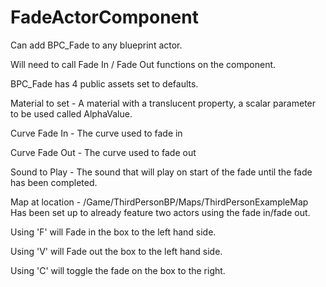 # FadeActorComponent

Can add BPC_Fade to any blueprint actor.

Will need to call Fade In / Fade Out functions on the component.

BPC_Fade has 4 public assets set to defaults.

Material to set - A material with a translucent property, a scalar parameter to be used called AlphaValue.

Curve Fade In - The curve used to fade in 

Curve Fade Out - The curve used to fade out

Sound to Play - The sound that will play on start of the fade until the fade has been completed.


Map at location - /Game/ThirdPersonBP/Maps/ThirdPersonExampleMap
Has been set up to already feature two actors using the fade in/fade out.

Using 'F' will Fade in the box to the left hand side.

Using 'V' will Fade out the box to the left hand side.

Using 'C' will toggle the fade on the box to the right.

